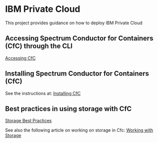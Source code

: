 # IBM Private Cloud
This project provides guidance on how to deploy IBM Private Cloud


## Accessing Spectrum Conductor for Containers (CfC) through the CLI

[Accessing CfC](Install%20IBM%20Spectrum%20Conductor%20for%20Containers.md)

## Installing Spectrum Conductor for Containers (CfC)

See the instructions at: [Installing CfC](Install%20IBM%20Spectrum%20Conductor%20for%20Containers.md)

## Best practices in using storage with CfC

[Storage Best Practices](IBM%20Spectrum%20Conductor%20for%20Containers%20-%20Storage%20Best%20Practices.md)

See also the following article on working on storage in Cfc: [Working with Storage](https://www.ibm.com/developerworks/community/blogs/fe25b4ef-ea6a-4d86-a629-6f87ccf4649e/entry/Working_with_storage?lang=en)
